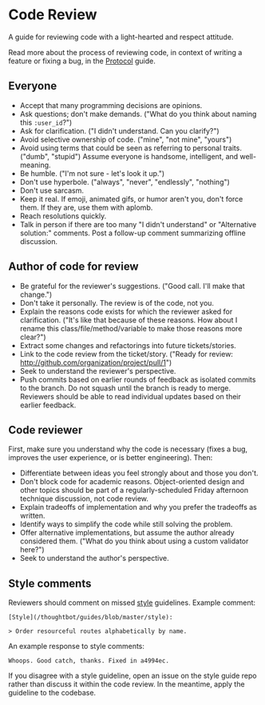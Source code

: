 Code Review
===========

A guide for reviewing code with a light-hearted and respect attitude.

Read more about the process of reviewing code, in context of writing a feature
or fixing a bug, in the [Protocol](/thoughtbot/guides/blob/master/protocol)
guide.

Everyone
--------

* Accept that many programming decisions are opinions.
* Ask questions; don't make demands. ("What do you think about naming this
  `:user_id`?")
* Ask for clarification. ("I didn't understand. Can you clarify?")
* Avoid selective ownership of code. ("mine", "not mine", "yours")
* Avoid using terms that could be seen as referring to personal traits. ("dumb",
  "stupid") Assume everyone is handsome, intelligent, and well-meaning.
* Be humble. ("I'm not sure - let's look it up.")
* Don't use hyperbole. ("always", "never", "endlessly", "nothing")
* Don't use sarcasm.
* Keep it real. If emoji, animated gifs, or humor aren't you, don't force them.
  If they are, use them with aplomb.
* Reach resolutions quickly.
* Talk in person if there are too many "I didn't understand" or "Alternative
  solution:" comments. Post a follow-up comment summarizing offline discussion.

Author of code for review
-------------------------

* Be grateful for the reviewer's suggestions. ("Good call. I'll make that
  change.")
* Don't take it personally. The review is of the code, not you.
* Explain the reasons code exists for which the reviewer asked for
  clarification. ("It's like that because of these reasons. How about I rename
  this class/file/method/variable to make those reasons more clear?")
* Extract some changes and refactorings into future tickets/stories.
* Link to the code review from the ticket/story. ("Ready for review:
  http://github.com/organization/project/pull/1")
* Seek to understand the reviewer's perspective.
* Push commits based on earlier rounds of feedback as isolated commits to the
  branch. Do not squash until the branch is ready to merge. Reviewers should be
  able to read individual updates based on their earlier feedback.

Code reviewer
-------------

First, make sure you understand why the code is necessary (fixes a bug, improves
the user experience, or is better engineering). Then:

* Differentiate between ideas you feel strongly about and those you don't.
* Don't block code for academic reasons. Object-oriented design and other topics
  should be part of a regularly-scheduled Friday afternoon technique discussion,
  not code review.
* Explain tradeoffs of implementation and why you prefer the tradeoffs as
  written.
* Identify ways to simplify the code while still solving the problem.
* Offer alternative implementations, but assume the author already considered
  them. ("What do you think about using a custom validator here?")
* Seek to understand the author's perspective.

Style comments
--------------

Reviewers should comment on missed [style](/thoughtbot/guides/blob/master/style)
guidelines. Example comment:

    [Style](/thoughtbot/guides/blob/master/style):

    > Order resourceful routes alphabetically by name.

An example response to style comments:

    Whoops. Good catch, thanks. Fixed in a4994ec.

If you disagree with a style guideline, open an issue on the style guide repo
rather than discuss it within the code review. In the meantime, apply the
guideline to the codebase.
